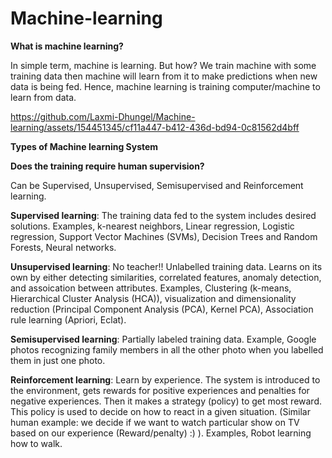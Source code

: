 # Machine-learning
**What is machine learning?**

In simple term, machine is learning. But how? We train machine with some training data then machine will learn from it to make predictions when new data is being fed. Hence, machine learning is training computer/machine to learn from data. 

https://github.com/Laxmi-Dhungel/Machine-learning/assets/154451345/cf11a447-b412-436d-bd94-0c81562d4bff

**Types of Machine learning System**

**Does the training require human supervision?**

Can be Supervised, Unsupervised, Semisupervised and Reinforcement learning. 

**Supervised learning**: The training data fed to the system includes desired solutions. Examples, k-nearest neighbors, Linear regression, Logistic regression, Support Vector Machines (SVMs), Decision Trees and Random Forests, Neural networks. 

**Unsupervised learning**: No teacher!! Unlabelled training data. Learns on its own by either detecting similarities, correlated features, anomaly detection, and assoication between attributes. Examples, Clustering (k-means, Hierarchical Cluster Analysis (HCA)), visualization and dimensionality reduction (Principal Component Analysis (PCA), Kernel PCA), Association rule learning (Apriori, Eclat).

**Semisupervised learning**: Partially labeled training data. Example, Google photos recognizing family members in all the other photo when you labelled them in just one photo.

**Reinforcement learning**: Learn by experience. The system is introduced to the environment, gets rewards for positive experiences and penalties for negative experiences. Then it makes a strategy (policy) to get most reward. This policy is used to decide on how to react in a given situation. (Similar human example: we decide if we want to watch particular show on TV based on our experience (Reward/penalty) :) ). Examples, Robot learning how to walk.
